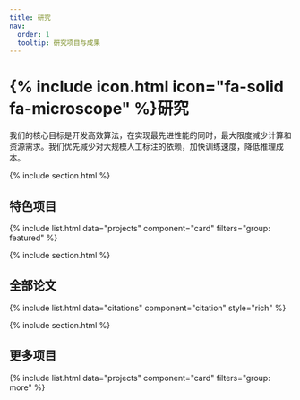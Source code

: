 ```yaml
---
title: 研究
nav:
  order: 1
  tooltip: 研究项目与成果
---
```


# {% include icon.html icon="fa-solid fa-microscope" %}研究

我们的核心目标是开发高效算法，在实现最先进性能的同时，最大限度减少计算和资源需求。我们优先减少对大规模人工标注的依赖，加快训练速度，降低推理成本。

{% include section.html %}

## 特色项目

{% include list.html data="projects" component="card" filters="group: featured" %}

{% include section.html %}

## 全部论文

{% include list.html data="citations" component="citation" style="rich" %}

{% include section.html %}

## 更多项目

{% include list.html data="projects" component="card" filters="group: more" %}